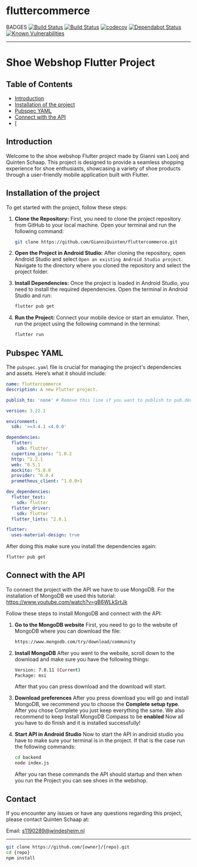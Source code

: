  # fluttercommerce

BADGES
[![Build Status](https://github.com/{owner}/{repo}/actions/workflows/{workflow}.yml/badge.svg)](https://github.com/{owner}/{repo}/actions/workflows/{workflow}.yml)
[![Build Status](https://travis-ci.com/{owner}/{repo}.svg?branch=main)](https://travis-ci.com/{owner}/{repo})
[![codecov](https://codecov.io/gh/{owner}/{repo}/branch/main/graph/badge.svg)](https://codecov.io/gh/{owner}/{repo})
[![Dependabot Status](https://api.dependabot.com/badges/status?host=github&repo={owner}/{repo})](https://dependabot.com)
[![Known Vulnerabilities](https://snyk.io/test/github/{owner}/{repo}/badge.svg)](https://snyk.io/test/github/{owner}/{repo})

---
# Shoe Webshop Flutter Project
## Table of Contents

- [Introduction](#introduction)
- [Installation of the project](#installation-of-the-project)
- [Pubspec YAML](#pubspec-yaml)
- [Connect with the API](#connect-with-the-api)
- [

## Introduction
Welcome to the shoe webshop Flutter project made by Gianni van Looij and Quinten Schaap.
This project is designed to provide a seamless shopping experience for shoe enthusiasts,
showcasing a variety of shoe products through a user-friendly mobile application built with Flutter.

## Installation of the project
To get started with the project, follow these steps:

1. **Clone the Repository:**
   First, you need to clone the project repository from GitHub to your local machine.
   Open your terminal and run the following command:

   ```bash
   git clone https://github.com/GianniQuinten/fluttercommerce.git
   ```

2. **Open the Project in Android Studio:**
   After cloning the repository, open Android Studio and select `Open an existing Android Studio project`.
   Navigate to the directory where you cloned the repository and select the project folder.

3. **Install Dependencies:**
   Once the project is loaded in Android Studio, you need to install the required dependencies.
   Open the terminal in Android Studio and run:

   ```bash
   flutter pub get
   ```

4. **Run the Project:**
   Connect your mobile device or start an emulator. Then, run the project using the following command in the terminal:

   ```bash
   flutter run
   ```

## Pubspec YAML
The `pubspec.yaml` file is crucial for managing the project's dependencies and assets. Here’s what it should include:

```yaml
name: fluttercommerce
description: A new Flutter project.

publish_to: 'none' # Remove this line if you want to publish to pub.dev

version: 3.22.1

environment:
  sdk: '>=3.4.1 <4.0.0'

dependencies:
  flutter:
    sdk: flutter
  cupertino_icons: ^1.0.2
  http: ^1.2.1
  web: ^0.5.1
  mockito: ^5.0.0
  provider: ^6.0.4
  prometheus_client: ^1.0.0+1

dev_dependencies:
  flutter_test:
    sdk: flutter
  flutter_driver:
    sdk: flutter
  flutter_lints: ^2.0.1

flutter:
  uses-material-design: true
```

   After doing this make sure you install the dependencies again:
   ```bash
   flutter pub get
   ```

## Connect with the API
To connect the project with the API we have to use MongoDB.
For the installation of MongoDB we used this tutorial: https://www.youtube.com/watch?v=gB6WLkSrtJk

Follow these steps to install MongoDB and connect with the API:
1. **Go to the MongoDB website**
   First, you need to go to the website of MongoDB where you can download the file:

   ```bash
   https://www.mongodb.com/try/download/community
   ```

2. **Install MongoDB**
   After you went to the website, scroll down to the download and make sure you have the following things:

   ```bash
   Version: 7.0.11 (Current)
   Package: msi
   ```

   After that you can press download and the download will start.

3. **Download preferences**
   After you press download you will go and install MongoDB, we recommend you to choose the **Complete setup type**.
   After you chose Complete you just keep everything the same. We also recommend to keep Install MongoDB Compass to be **enabled**
   Now all you have to do finish and it is installed successfully!

4. **Start API in Android Studio**
   Now to start the API in android studio you have to make sure your terminal is in the project.
   If that is the case run the following commands:

   ```bash
   cd backend
   node index.js
   ```

   After you ran these commands the API should startup and then when you run the Project you can see shoes in the webshop.

## Contact
If you encounter any issues or have any questions regarding this project, please contact Quinten Schaap at:

Email: s1190289@windesheim.nl

---


```bash
git clone https://github.com/{owner}/{repo}.git
cd {repo}
npm install

